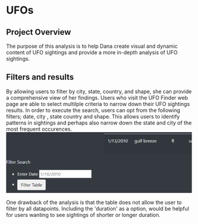 # UFOs
## Project Overview

The purpose of this analysis is to help Dana create visual and dynamic content of UFO sightings and provide a more in-depth analysis of UFO sightings.

## Filters and results
By allowing users to filter by city, state, country, and shape, she can provide a comprehensive view of her findings. 
Users who visit the UFO Finder web page are able to select multilple criteria to narrow down their UFO sightings results. 
In order to execute the search, users can opt from the following filters; date, city , state country and shape. This allows users to identify patterns in sightings and perhaps also narrow down the state and city of the most frequent occurences. 
 ![UFOs](https://github.com/adie1717/UFOs/blob/2dd232dd4525f52a8bbdf21178e59d158bdec8e4/static/images/Table_image.PNG)
 
One drawback of the analysis is that the table does not allow the user to filter by all datapoints. Including the 'duration' as a option, would be helpful for users wanting to see sightings of shorter or longer duration. 



